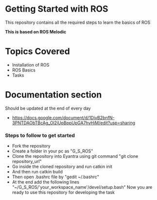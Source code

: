 
# Getting Started with ROS

This repository contains all the required steps to learn the basics of ROS


**This is based on ROS Melodic** 

# Topics Covered

  - Installation of ROS
  - ROS Basics
  - Tasks

# Documentation section
Should be updated at the end of every day
  - https://docs.google.com/document/d/1DivB2bnfN-3PNTDAObTBcAg_Ol2iUpBppUpGA7hyHiM/edit?usp=sharing

### Steps to follow to get started 
  - Fork the repository
  - Create a folder in your pc as "G_S_ROS"
  - Clone the repository into Eyantra using git command "git clone repository_url"
  - Go inside the cloned repository and run catkin init
  - And then run catkin build
  - Then open .bashrc file by "gedit ~/.bashrc"
  - At the end add the following lines "~/G_S_ROS/'your_workspace_name'/devel/setup.bash"
 Now you are ready to use this repository for developing the task




